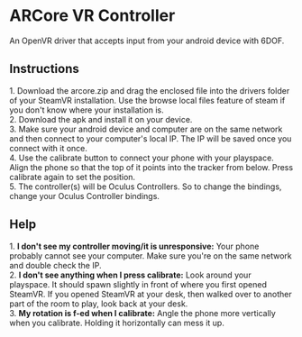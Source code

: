 # ARCore VR Controller
An OpenVR driver that accepts input from your android device with 6DOF.

<h2>Instructions</h2>
1. Download the arcore.zip and drag the enclosed file into the drivers folder of your SteamVR installation. Use the browse local files feature of steam if you don't know where your installation is.<br/>
2. Download the apk and install it on your device.<br/>
3. Make sure your android device and computer are on the same network and then connect to your computer's local IP. The IP will be saved once you connect with it once.<br/>
4. Use the calibrate button to connect your phone with your playspace. Align the phone so that the top of it points into the tracker from below. Press calibrate again to set the position.<br/>
5. The controller(s) will be Oculus Controllers. So to change the bindings, change your Oculus Controller bindings.

<h2>Help</h2>
1. <b>I don't see my controller moving/it is unresponsive:</b> Your phone probably cannot see your computer. Make sure you're on the same network and double check the IP.<br/>
2. <b>I don't see anything when I press calibrate:</b> Look around your playspace. It should spawn slightly in front of where you first opened SteamVR. If you opened SteamVR at your desk, then walked over to another part of the room to play, look back at your desk.<br/>
3. <b>My rotation is f-ed when I calibrate:</b> Angle the phone more vertically when you calibrate. Holding it horizontally can mess it up.<br/>
